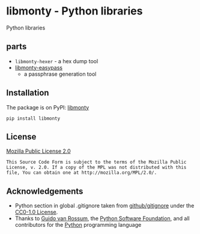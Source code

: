 # libmonty - Python libraries

Python libraries

## parts

- `libmonty-hexer` - a hex dump tool
- [libmonty-easypass](easypass.md)
    - a passphrase generation tool

## Installation

The package is on PyPI: [libmonty](https://pypi.org/project/libmonty/)

```
pip install libmonty
```

## License

[Mozilla Public License 2.0](https://www.mozilla.org/en-US/MPL/2.0/)

```
This Source Code Form is subject to the terms of the Mozilla Public
License, v. 2.0. If a copy of the MPL was not distributed with this
file, You can obtain one at http://mozilla.org/MPL/2.0/.
```

## Acknowledgements

- Python section in global .gitignore taken from
  [github/gitignore](https://github.com/github/gitignore) under the
  [CC0-1.0 License](https://choosealicense.com/licenses/cc0-1.0/).
- Thanks to [Guido van Rossum](https://gvanrossum.github.io/),
  the [Python Software Foundation](https://www.python.org/psf/),
  and all contributors for the [Python](https://www.python.org/)
  programming language
